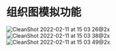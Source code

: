 # 组织图模拟功能

![CleanShot 2022-02-11 at 15 03 26@2x](https://user-images.githubusercontent.com/17308201/153544583-11106ebb-d78d-4120-aade-f0925858074b.jpg)
![CleanShot 2022-02-11 at 15 03 38@2x](https://user-images.githubusercontent.com/17308201/153544601-b9aa5dac-d5a2-4f2b-8593-20760a0e8592.jpg)
![CleanShot 2022-02-11 at 15 03 49@2x](https://user-images.githubusercontent.com/17308201/153544613-84fbb225-71ac-418c-99a5-7062d0b436aa.jpg)

